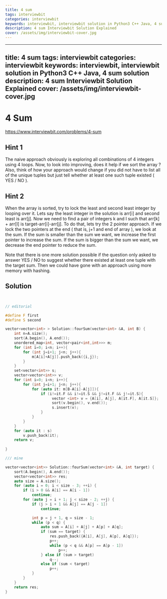 ```yaml
---
title: 4 sum
tags: interviewbit
categories: interviewbit
keywords: interviewbit, interviewbit solution in Python3 C++ Java, 4 sum solution
description: 4 sum Interviewbit Solution Explained
cover: /assets/img/interviewbit-cover.jpg
---
```


---
title: 4 sum
tags: interviewbit
categories: interviewbit
keywords: interviewbit, interviewbit solution in Python3 C++ Java, 4 sum solution
description: 4 sum Interviewbit Solution Explained
cover: /assets/img/interviewbit-cover.jpg
---

# 4 Sum

https://www.interviewbit.com/problems/4-sum



## Hint 1

The naive approach obviously is exploring all combinations of 4 integers using 4 loops.
Now, to look into improving, does it help if we sort the array ?
Also, think of how your approach would change if you did not have
to list all of the unique tuples but just tell whether at least one such tuple existed ( YES / NO ).

## Hint 2

When the array is sorted, try to lock the least and second least integer by looping over it.
Lets say the least integer in the solution is arr[i] and second least is arr[j].
Now we need to find a pair of integers k and l such that arr[k] + arr[l] is target-arr[i]-arr[j]. 
To do that, lets try the 2 pointer approach. If we lock the two pointers at the end ( that is, j+1 and end of array ),
we look at the sum.
If the sum is smaller than the sum we want, we increase the first pointer to increase the sum.
If the sum is bigger than the sum we want, we decrease the end pointer to reduce the sum.

Note that there is one more solution possible if the question only asked to answer
YES / NO to suggest whether there existed at least one tuple with the target sum. 
Then we could have gone with an approach using more memory with hashing.


## Solution

```cpp


// editorial

#define F first
#define S second

vector<vector<int> > Solution::fourSum(vector<int> &A, int B) {
    int n=A.size();
    sort(A.begin(), A.end());
    unordered_map<int, vector<pair<int,int>>> m;
    for (int i=0; i<n; i++){
        for (int j=i+1; j<n; j++){
            m[A[i]+A[j]].push_back({i,j});
        }
    }
    set<vector<int>> s;
    vector<vector<int>> v;
    for (int i=0; i<n; i++){
        for (int j=i+1; j<n; j++){
            for (auto it: m[B-A[i]-A[j]]){
                if (i!=it.F && i!=it.S && j!=it.F && j!=it.S){
                     vector <int> v = {A[i], A[j], A[it.F], A[it.S]};
                     sort(v.begin(), v.end());
                     s.insert(v);
                }
            }
        }
    }
    for (auto it : s)
        v.push_back(it);
    return v;
    
}

/// mine

vector<vector<int>> Solution::fourSum(vector<int> &A, int target) {
    sort(A.begin(), A.end());
    vector<vector<int>> res;
    auto size = A.size();
    for (auto i = 0; i < size - 3; ++i) {
        if (i > 0 && A[i] == A[i - 1])
            continue;
        for (auto j = i + 1; j < size - 2; ++j) {
            if (j > i + 1 && A[j] == A[j - 1])
                continue;

            int p = j + 1, q = size - 1;
            while (p < q) {
                auto sum = A[i] + A[j] + A[p] + A[q];
                if (sum == target) {
                    res.push_back({A[i], A[j], A[p], A[q]});
                    p++;
                    while (p < q && A[p] == A[p - 1])
                        p++;
                } else if (sum > target)
                    q--;
                else if (sum < target)
                    p++;
            }
        }
    }
    return res;
}
```
